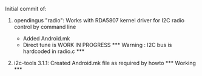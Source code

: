 Initial commit of:

1) opendingus "radio": Works with RDA5807 kernel driver for I2C radio control by command line
	- Added Android.mk
	- Direct tune is WORK IN PROGRESS
   ***  Warning : I2C bus is hardcoded in radio.c ***

2) i2c-tools 3.1.1: Created Android.mk file as required by howto *** Working ***
